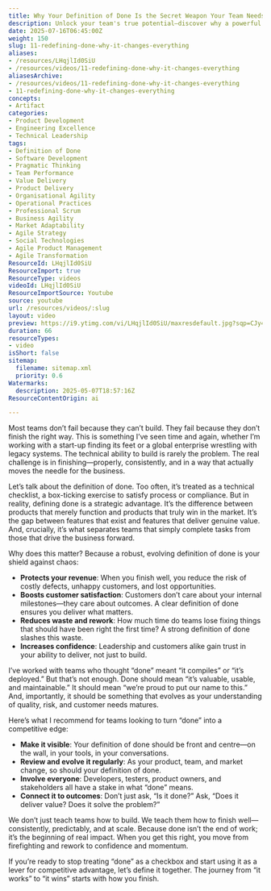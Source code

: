 ```yaml
---
title: Why Your Definition of Done Is the Secret Weapon Your Team Needs to Win
description: Unlock your team's true potential—discover why a powerful definition of done drives real business impact, customer value, and lasting competitive advantage.
date: 2025-07-16T06:45:00Z
weight: 150
slug: 11-redefining-done-why-it-changes-everything
aliases:
- /resources/LHqjlId0SiU
- /resources/videos/11-redefining-done-why-it-changes-everything
aliasesArchive:
- /resources/videos/11-redefining-done-why-it-changes-everything
- 11-redefining-done-why-it-changes-everything
concepts:
- Artifact
categories:
- Product Development
- Engineering Excellence
- Technical Leadership
tags:
- Definition of Done
- Software Development
- Pragmatic Thinking
- Team Performance
- Value Delivery
- Product Delivery
- Organisational Agility
- Operational Practices
- Professional Scrum
- Business Agility
- Market Adaptability
- Agile Strategy
- Social Technologies
- Agile Product Management
- Agile Transformation
ResourceId: LHqjlId0SiU
ResourceImport: true
ResourceType: videos
videoId: LHqjlId0SiU
ResourceImportSource: Youtube
source: youtube
url: /resources/videos/:slug
layout: video
preview: https://i9.ytimg.com/vi/LHqjlId0SiU/maxresdefault.jpg?sqp=CJy47sAG&rs=AOn4CLBJllDiEgFFcBqbQftEd3ihBxtwMg
duration: 66
resourceTypes:
- video
isShort: false
sitemap:
  filename: sitemap.xml
  priority: 0.6
Watermarks:
  description: 2025-05-07T18:57:16Z
ResourceContentOrigin: ai

---
```

Most teams don’t fail because they can’t build. They fail because they don’t finish the right way. This is something I’ve seen time and again, whether I’m working with a start-up finding its feet or a global enterprise wrestling with legacy systems. The technical ability to build is rarely the problem. The real challenge is in finishing—properly, consistently, and in a way that actually moves the needle for the business.

Let’s talk about the definition of done. Too often, it’s treated as a technical checklist, a box-ticking exercise to satisfy process or compliance. But in reality, defining done is a strategic advantage. It’s the difference between products that merely function and products that truly win in the market. It’s the gap between features that exist and features that deliver genuine value. And, crucially, it’s what separates teams that simply complete tasks from those that drive the business forward.

Why does this matter? Because a robust, evolving definition of done is your shield against chaos:

- **Protects your revenue**: When you finish well, you reduce the risk of costly defects, unhappy customers, and lost opportunities.
- **Boosts customer satisfaction**: Customers don’t care about your internal milestones—they care about outcomes. A clear definition of done ensures you deliver what matters.
- **Reduces waste and rework**: How much time do teams lose fixing things that should have been right the first time? A strong definition of done slashes this waste.
- **Increases confidence**: Leadership and customers alike gain trust in your ability to deliver, not just to build.

I’ve worked with teams who thought “done” meant “it compiles” or “it’s deployed.” But that’s not enough. Done should mean “it’s valuable, usable, and maintainable.” It should mean “we’re proud to put our name to this.” And, importantly, it should be something that evolves as your understanding of quality, risk, and customer needs matures.

Here’s what I recommend for teams looking to turn “done” into a competitive edge:

- **Make it visible**: Your definition of done should be front and centre—on the wall, in your tools, in your conversations.
- **Review and evolve it regularly**: As your product, team, and market change, so should your definition of done.
- **Involve everyone**: Developers, testers, product owners, and stakeholders all have a stake in what “done” means.
- **Connect it to outcomes**: Don’t just ask, “Is it done?” Ask, “Does it deliver value? Does it solve the problem?”

We don’t just teach teams how to build. We teach them how to finish well—consistently, predictably, and at scale. Because done isn’t the end of work; it’s the beginning of real impact. When you get this right, you move from firefighting and rework to confidence and momentum.

If you’re ready to stop treating “done” as a checkbox and start using it as a lever for competitive advantage, let’s define it together. The journey from “it works” to “it wins” starts with how you finish.

